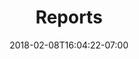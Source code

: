 ---
title: "Reports"
description: "Short Description of what you can expect to find within these docs."
date: 2018-02-08T16:04:22-07:00
iconClass: 'icon-reports'
draft: false
fixedSidebar: false
weight: 6
menu: 
    mainmenu: 
        name: Reports
---